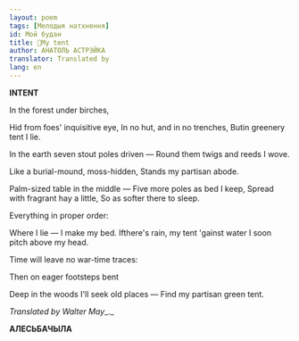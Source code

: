 ```yaml
---
layout: poem
tags: [Мелодыя натхнення]
id: Мой будан
title: 🚧My tent 
author: АНАТОЛЬ АСТРЭЙКА
translator: Translated by 
lang: en
---
```



 
**INTENT**

In  the forest under birches,

Hid from foes' inquisitive eye, In  no  hut, and in no trenches, Butin greenery tent I lie.

In  the earth seven stout poles driven — Round them twigs and reeds I wove.

Like  a burial-mound, moss-hidden, Stands my partisan abode.

Palm-sized table in the middle — Five  more poles as bed I keep, Spread with fragrant hay a little, So as softer there to sleep.

Everything in proper order:

Where I lie — I make my bed. Ifthere's rain, my tent 'gainst water I soon pitch above my head.

Time will leave no war-time traces:

Then on eager footsteps bent

Deep in the woods I'll seek old places — Find my partisan green tent.

_Translated by Walter May__._

**АЛЕСЬБАЧЫЛА**
